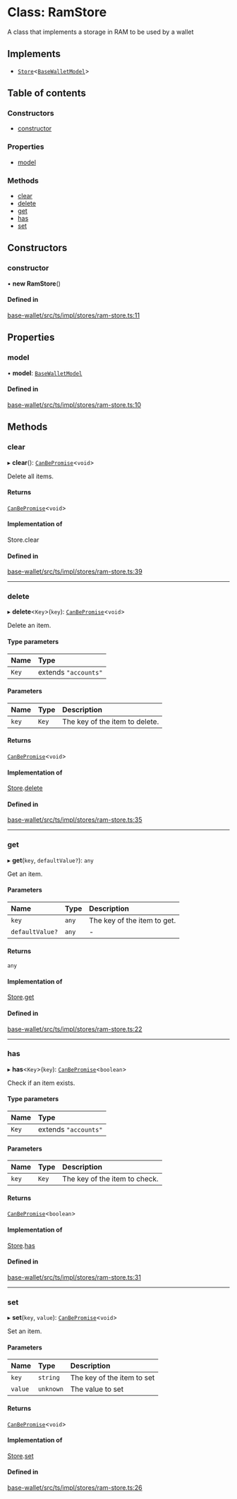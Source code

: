 # Class: RamStore

A class that implements a storage in RAM to be used by a wallet

## Implements

- [`Store`](../interfaces/Store.md)<[`BaseWalletModel`](../interfaces/BaseWalletModel.md)\>

## Table of contents

### Constructors

- [constructor](RamStore.md#constructor)

### Properties

- [model](RamStore.md#model)

### Methods

- [clear](RamStore.md#clear)
- [delete](RamStore.md#delete)
- [get](RamStore.md#get)
- [has](RamStore.md#has)
- [set](RamStore.md#set)

## Constructors

### constructor

• **new RamStore**()

#### Defined in

[base-wallet/src/ts/impl/stores/ram-store.ts:11](https://gitlab.com/i3-market/code/wp3/t3.2/i3m-wallet-monorepo/-/blob/518fa3f/packages/base-wallet/src/ts/impl/stores/ram-store.ts#L11)

## Properties

### model

• **model**: [`BaseWalletModel`](../interfaces/BaseWalletModel.md)

#### Defined in

[base-wallet/src/ts/impl/stores/ram-store.ts:10](https://gitlab.com/i3-market/code/wp3/t3.2/i3m-wallet-monorepo/-/blob/518fa3f/packages/base-wallet/src/ts/impl/stores/ram-store.ts#L10)

## Methods

### clear

▸ **clear**(): [`CanBePromise`](../API.md#canbepromise)<`void`\>

Delete all items.

#### Returns

[`CanBePromise`](../API.md#canbepromise)<`void`\>

#### Implementation of

Store.clear

#### Defined in

[base-wallet/src/ts/impl/stores/ram-store.ts:39](https://gitlab.com/i3-market/code/wp3/t3.2/i3m-wallet-monorepo/-/blob/518fa3f/packages/base-wallet/src/ts/impl/stores/ram-store.ts#L39)

___

### delete

▸ **delete**<`Key`\>(`key`): [`CanBePromise`](../API.md#canbepromise)<`void`\>

Delete an item.

#### Type parameters

| Name | Type |
| :------ | :------ |
| `Key` | extends ``"accounts"`` |

#### Parameters

| Name | Type | Description |
| :------ | :------ | :------ |
| `key` | `Key` | The key of the item to delete. |

#### Returns

[`CanBePromise`](../API.md#canbepromise)<`void`\>

#### Implementation of

[Store](../interfaces/Store.md).[delete](../interfaces/Store.md#delete)

#### Defined in

[base-wallet/src/ts/impl/stores/ram-store.ts:35](https://gitlab.com/i3-market/code/wp3/t3.2/i3m-wallet-monorepo/-/blob/518fa3f/packages/base-wallet/src/ts/impl/stores/ram-store.ts#L35)

___

### get

▸ **get**(`key`, `defaultValue?`): `any`

Get an item.

#### Parameters

| Name | Type | Description |
| :------ | :------ | :------ |
| `key` | `any` | The key of the item to get. |
| `defaultValue?` | `any` | - |

#### Returns

`any`

#### Implementation of

[Store](../interfaces/Store.md).[get](../interfaces/Store.md#get)

#### Defined in

[base-wallet/src/ts/impl/stores/ram-store.ts:22](https://gitlab.com/i3-market/code/wp3/t3.2/i3m-wallet-monorepo/-/blob/518fa3f/packages/base-wallet/src/ts/impl/stores/ram-store.ts#L22)

___

### has

▸ **has**<`Key`\>(`key`): [`CanBePromise`](../API.md#canbepromise)<`boolean`\>

Check if an item exists.

#### Type parameters

| Name | Type |
| :------ | :------ |
| `Key` | extends ``"accounts"`` |

#### Parameters

| Name | Type | Description |
| :------ | :------ | :------ |
| `key` | `Key` | The key of the item to check. |

#### Returns

[`CanBePromise`](../API.md#canbepromise)<`boolean`\>

#### Implementation of

[Store](../interfaces/Store.md).[has](../interfaces/Store.md#has)

#### Defined in

[base-wallet/src/ts/impl/stores/ram-store.ts:31](https://gitlab.com/i3-market/code/wp3/t3.2/i3m-wallet-monorepo/-/blob/518fa3f/packages/base-wallet/src/ts/impl/stores/ram-store.ts#L31)

___

### set

▸ **set**(`key`, `value`): [`CanBePromise`](../API.md#canbepromise)<`void`\>

Set an item.

#### Parameters

| Name | Type | Description |
| :------ | :------ | :------ |
| `key` | `string` | The key of the item to set |
| `value` | `unknown` | The value to set |

#### Returns

[`CanBePromise`](../API.md#canbepromise)<`void`\>

#### Implementation of

[Store](../interfaces/Store.md).[set](../interfaces/Store.md#set)

#### Defined in

[base-wallet/src/ts/impl/stores/ram-store.ts:26](https://gitlab.com/i3-market/code/wp3/t3.2/i3m-wallet-monorepo/-/blob/518fa3f/packages/base-wallet/src/ts/impl/stores/ram-store.ts#L26)
